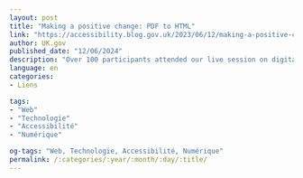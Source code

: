```yaml
---
layout: post
title: "Making a positive change: PDF to HTML"
link: "https://accessibility.blog.gov.uk/2023/06/12/making-a-positive-change-pdf-to-html"
author: UK.gov
published_date: "12/06/2024"
description: "Over 100 participants attended our live session on digital accessibility last November. As communicators, we must take care to make our content as easy to understand and accessible as possible."
language: en
categories:
- Liens

tags:
- "Web"
- "Technologie"
- "Accessibilité"
- "Numérique"

og-tags: "Web, Technologie, Accessibilité, Numérique"
permalink: /:categories/:year/:month/:day/:title/
---
```

